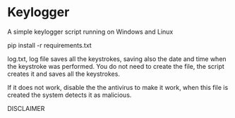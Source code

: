 # Keylogger
A simple keylogger script running on Windows and Linux

pip install -r requirements.txt

log.txt, log file saves all the keystrokes, saving also the date and time when the keystroke was performed. You do not need to create the file, the script creates it and saves all the keystrokes.

If it does not work, disable the the antivirus to make it work, when this file is created the system detects it as malicious.

DISCLAIMER

